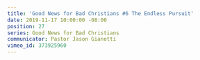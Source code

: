 ```yaml
---
title: 'Good News for Bad Christians #6 The Endless Pursuit'
date: 2019-11-17 10:00:00 -08:00
position: 27
series: Good News for Bad Christians
communicator: Pastor Jason Gianotti
vimeo_id: 373925960
---
```


